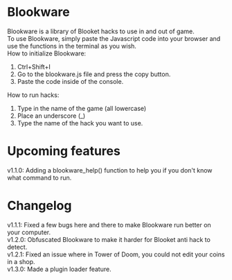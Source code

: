 # Blookware
Blookware is a library of Blooket hacks to use in and out of game.<br>
To use Blookware, simply paste the Javascript code into your browser and use the functions in the terminal as you wish.<br>
How to initialize Blookware:<br>
1. Ctrl+Shift+I<br>
2. Go to the blookware.js file and press the copy button.<br>
3. Paste the code inside of the console.<br>

How to run hacks:<br>
1. Type in the name of the game (all lowercase)<br>
2. Place an underscore (_)<br>
3. Type the name of the hack you want to use. <br>

# Upcoming features<br>
v1.1.0: Adding a blookware_help() function to help you if you don't know what command to run.<br>

# Changelog

v1.1.1: Fixed a few bugs here and there to make Blookware run better on your computer.<br>
v1.2.0: Obfuscated Blookware to make it harder for Blooket anti hack to detect.<br>
v1.2.1: Fixed an issue where in Tower of Doom, you could not edit your coins in a shop.<br>
v1.3.0: Made a plugin loader feature.<br>
